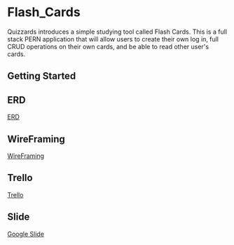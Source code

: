 # Flash_Cards

Quizzards introduces a simple studying tool called Flash Cards. This is a full stack PERN 
application that will allow users to create their own log in, full CRUD operations on their own 
cards, and be able to read other user's cards.

## Getting Started 

## ERD
[ERD](https://i.ibb.co/KXZ16y6/Screen-Shot-2022-08-11-at-10-40-22.png)

## WireFraming
[WireFraming](https://i.ibb.co/Cb7J02H/image.png)

## Trello
[Trello](https://trello.com/b/ZxArPB7G/flashcards)

## Slide
[Google Slide](https://docs.google.com/presentation/d/1Z1hGgl8TPZHiI__iynoryPQkkQF-Jh7XeLSCbq2nb4o/edit?usp=sharing)
